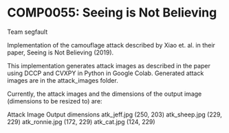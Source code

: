 # COMP0055: Seeing is Not Believing
Team segfault

Implementation of the camouflage attack described by Xiao et. al. in their paper, Seeing is Not Believing (2019).

This implementation generates attack images as described in the paper using DCCP and CVXPY in Python in Google Colab. Generated attack images are in the attack_images folder.

Currently, the attack images and the dimensions of the output image (dimensions to be resized to) are:

Attack Image        Output dimensions
atk_jeff.jpg        (250, 203)
atk_sheep.jpg       (229, 229)
atk_ronnie.jpg      (172, 229)
atk_cat.jpg         (124, 229)

